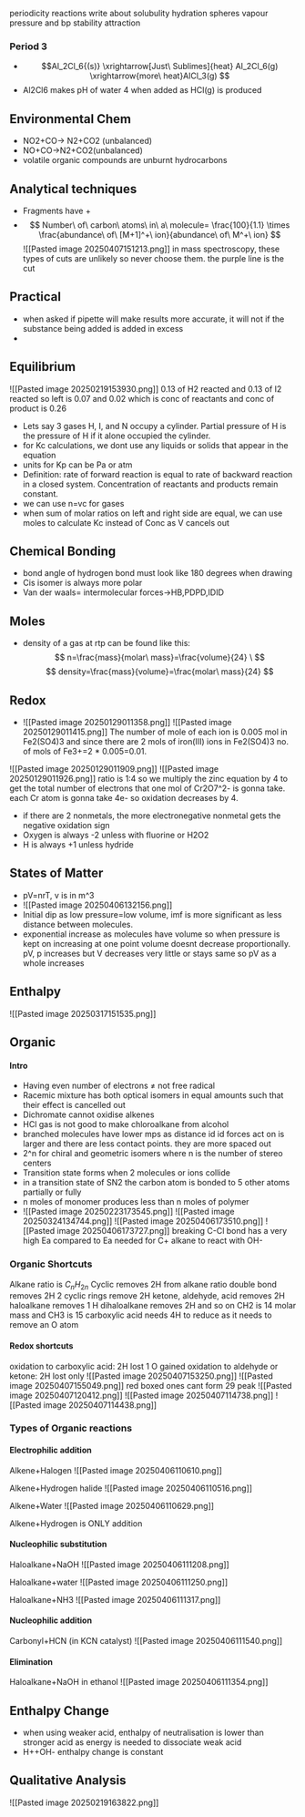 
periodicity reactions
write about solubulity
hydration spheres
vapour pressure and bp
stability attraction
### Period 3
- $$Al_2Cl_6{(s)} \xrightarrow[Just\ Sublimes]{heat} Al_2Cl_6(g) \xrightarrow{more\ heat}AlCl_3(g) $$
- Al2Cl6 makes pH of water 4 when added as HCl(g) is produced
## Environmental Chem
- NO2+CO-> N2+CO2 (unbalanced)
- NO+CO->N2+CO2(unbalanced)
- volatile organic compounds are unburnt hydrocarbons
## Analytical techniques
* Fragments have +
* $$
 Number\ of\  carbon\ atoms\ in\ a\ molecule= \frac{100}{1.1} \times \frac{abundance\ of\ [M+1]^+\ ion}{abundance\ of\ M^+\ ion}
$$
![[Pasted image 20250407151213.png]]
in mass spectroscopy, these types of cuts are unlikely so never choose them. the purple line is the cut


## Practical
* when asked if pipette will make results more accurate, it will not if the substance being added is added in excess
* 

## Equilibrium
![[Pasted image 20250219153930.png]]
0.13 of H2 reacted and 0.13 of I2 reacted so left is 0.07 and 0.02 which is conc of reactants and conc of product is 0.26
- Lets say 3 gases H, I, and N occupy a cylinder. Partial pressure of H is the pressure of H if it alone occupied the cylinder.
- for Kc calculations, we dont use any liquids or solids that appear in the equation
- units for Kp can be Pa or atm
- Definition: rate of forward reaction is equal to rate of backward reaction in a closed system. Concentration of reactants and products remain constant.
-  we can use n=vc for gases
- when sum of molar ratios on left and right side are equal, we can use moles to calculate Kc instead of Conc as V cancels out

## Chemical Bonding
- bond angle of hydrogen bond must look like 180 degrees when drawing
- Cis isomer is always more polar
- Van der waals= intermolecular forces->HB,PDPD,IDID

## Moles
* density of a gas at rtp can be found like this: 
$$ n=\frac{mass}{molar\ mass}=\frac{volume}{24} \
$$
$$
density=\frac{mass}{volume}=\frac{molar\ mass}{24}
$$

## Redox
- ![[Pasted image 20250129011358.png]]
	![[Pasted image 20250129011415.png]]
The number of mole of each ion is 0.005 mol in Fe2(SO4)3 and since there are 2 mols of iron(III) ions in Fe2(SO4)3 no. of mols of Fe3+=2 * 0.005=0.01.  

![[Pasted image 20250129011909.png]]
![[Pasted image 20250129011926.png]]
ratio is 1:4 so we multiply the zinc equation by 4 to get the total number of electrons that one mol of Cr2O7^2- is gonna take. each Cr atom is gonna take 4e- so oxidation decreases by 4. 
* if there are 2 nonmetals, the more electronegative nonmetal gets the negative oxidation sign
* Oxygen is always -2 unless with fluorine or H2O2
* H is always +1 unless hydride

## States of Matter
- pV=nrT, v is in m^3 
- ![[Pasted image 20250406132156.png]]
- Initial dip as low pressure=low volume, imf is more significant as less distance between molecules. 
- exponential increase as molecules have volume so when pressure is kept on increasing at one point volume doesnt decrease proportionally. pV, p increases but V decreases very little or stays same so pV as a whole increases
## Enthalpy
![[Pasted image 20250317151535.png]]
## Organic
#### Intro
- Having even number of electrons $\neq$ not free radical 
- Racemic mixture has both optical isomers in equal amounts such that their effect is cancelled out
- Dichromate cannot oxidise alkenes
- HCl gas is not good to make chloroalkane from alcohol
- branched molecules have lower mps as distance id id forces act on is larger and there are less contact points. they are more spaced out
- 2^n for chiral and geometric isomers where n is the number of stereo centers
- Transition state forms when 2 molecules or ions collide
- in a transition state of SN2 the carbon atom is bonded to 5 other atoms partially or fully
- n moles of monomer produces less than n moles of polymer
- ![[Pasted image 20250223173545.png]]
![[Pasted image 20250324134744.png]]
![[Pasted image 20250406173510.png]]
![[Pasted image 20250406173727.png]]
breaking C-Cl bond has a very high Ea compared to Ea needed for C+ alkane to react with OH-

### Organic Shortcuts
Alkane ratio is $C_n H_{2n}$ 
Cyclic removes 2H from alkane ratio
double bond removes 2H
2 cyclic rings remove 2H 
ketone, aldehyde, acid removes 2H
haloalkane removes 1 H dihaloalkane removes 2H and so on
CH2 is 14 molar mass and CH3 is 15 
carboxylic acid needs 4H to reduce as it needs to remove an O atom

#### Redox shortcuts
oxidation to carboxylic acid: 2H lost 1 O gained
oxidation to aldehyde or ketone: 2H lost only
![[Pasted image 20250407153250.png]]
![[Pasted image 20250407155049.png]]
red boxed ones cant form 29 peak
![[Pasted image 20250407120412.png]]
![[Pasted image 20250407114738.png]]
![[Pasted image 20250407114438.png]]
### Types of Organic reactions

#### Electrophilic addition

Alkene+Halogen
![[Pasted image 20250406110610.png]]

Alkene+Hydrogen halide
![[Pasted image 20250406110516.png]]

Alkene+Water
![[Pasted image 20250406110629.png]]

Alkene+Hydrogen is ONLY addition



#### Nucleophilic substitution

Haloalkane+NaOH
![[Pasted image 20250406111208.png]]

Haloalkane+water
![[Pasted image 20250406111250.png]]

Haloalkane+NH3
![[Pasted image 20250406111317.png]]

#### Nucleophilic addition

Carbonyl+HCN (in KCN catalyst)
![[Pasted image 20250406111540.png]]


#### Elimination

Haloalkane+NaOH in ethanol
![[Pasted image 20250406111354.png]]


## Enthalpy Change
- when using weaker acid, enthalpy of neutralisation is lower than stronger acid as energy is needed to dissociate weak acid 
- H++OH- enthalpy change is constant
## Qualitative Analysis
![[Pasted image 20250219163822.png]]

